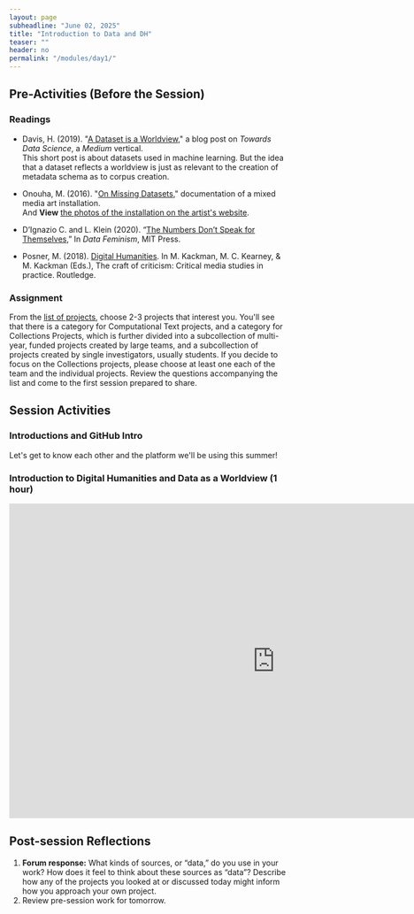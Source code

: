 ```yaml
---
layout: page
subheadline: "June 02, 2025"
title: "Introduction to Data and DH"
teaser: ""
header: no
permalink: "/modules/day1/"
---
```

## Pre-Activities (Before the Session)

### Readings
* Davis, H. (2019). "[A Dataset is a Worldview](https://towardsdatascience.com/a-dataset-is-a-worldview-5328216dd44d)," a blog post on *Towards Data Science*, a *Medium* vertical.  
This short post is about datasets used in machine learning. But the idea that a dataset reflects a worldview is just as relevant to the creation of metadata schema as to corpus creation. 

* Onouha, M. (2016). "[On Missing Datasets](https://github.com/MimiOnuoha/missing-datasets)," documentation of a mixed media art installation.  
And **View** [the photos of the installation on the artist's website](https://mimionuoha.com/the-library-of-missing-datasets).

* D’Ignazio C. and L. Klein (2020). “[The Numbers Don’t Speak for Themselves](https://direct.mit.edu/books/book/4660/chapter/213291/The-Numbers-Don-t-Speak-for-Themselves),” In _Data Feminism_, MIT Press.

* Posner, M. (2018). [Digital Humanities](https://catalog.library.cornell.edu/catalog/11352860). In M. Kackman, M. C. Kearney, & M. Kackman (Eds.), The craft of criticism: Critical media studies in practice. Routledge. 

### Assignment

From the [list of projects](https://github.com/cornell-colab/2025-SummerDH/blob/main/pages/June%2002/List%20of%20Projects.md), choose 2-3 projects that interest you. You'll see that there is a category for Computational Text projects, and a category for Collections Projects, which is further divided into a subcollection of multi-year, funded projects created by large teams, and a subcollection of projects created by single investigators, usually students. If you decide to focus on the Collections projects, please choose at least one each of the team and the individual projects. Review the questions accompanying the list and come to the first session prepared to share.

## Session Activities
### Introductions and GitHub Intro
Let's get to know each other and the platform we'll be using this summer!
<br>
### Introduction to Digital Humanities and Data as a Worldview (1 hour)
<iframe src="https://docs.google.com/presentation/d/e/2PACX-1vQNhVrR1ihd8ipSpbEKCj6c5BCo6C9ZUvOXmddiRGxxgVoN-nK2n3G7CQdN3FTTztQxwciLPY05iiah/pubembed?start=false&loop=false&delayms=3000" frameborder="0" width="960" height="569" allowfullscreen="true" mozallowfullscreen="true" webkitallowfullscreen="true"></iframe>

## Post-session Reflections
1. **Forum response:** What kinds of sources, or “data,” do you use in your work? How does it feel to think about these sources as “data”? Describe how any of the projects you looked at or discussed today might inform how you approach your own project.
2. Review pre-session work for tomorrow.

